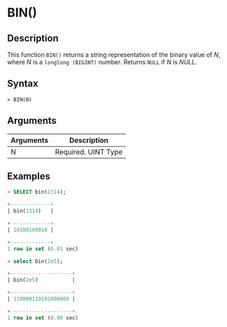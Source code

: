 # **BIN()**

## **Description**

This function ``BIN()`` returns a string representation of the binary value of *N*, where *N* is a ``longlong (BIGINT)`` number. Returns ``NULL`` if *N* is *NULL*.

## **Syntax**

```
> BIN(N)
```

## **Arguments**

|  Arguments   | Description  |
|  ----  | ----  |
| N | Required. UINT Type |

## **Examples**

```SQL
> SELECT bin(1314);

+-------------+
| bin(1314)   |

+-------------+
| 10100100010 |

+-------------+
1 row in set (0.01 sec)

> select bin(2e5);

+--------------------+
| bin(2e5)           |

+--------------------+
| 110000110101000000 |

+--------------------+
1 row in set (0.00 sec)
```

<!--end-->
